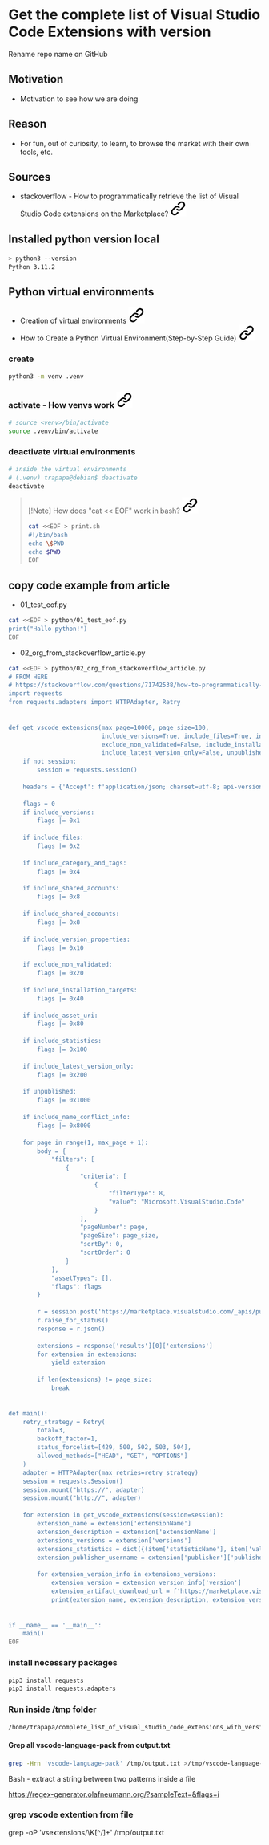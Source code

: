 # Get the complete list of Visual Studio Code Extensions with version

Rename repo name on GitHub

## Motivation

- Motivation to see how we are doing

## Reason

- For fun, out of curiosity, to learn, to browse the market with their own tools, etc.
  
## Sources

- stackoverflow - How to programmatically retrieve the list of Visual Studio Code extensions on the Marketplace? [![alt text][1]](https://stackoverflow.com/questions/71742538/how-to-programmatically-retrieve-the-list-of-visual-studio-code-extensions-on-th)

## Installed python version local

```bash
> python3 --version
Python 3.11.2
```

## Python virtual environments

- Creation of virtual environments [![alt text][1]](https://docs.python.org/3/library/venv.html)
- How to Create a Python Virtual Environment(Step-by-Step Guide) [![alt text][1]](https://www.geeksforgeeks.org/create-virtual-environment-using-venv-python/)

### create
  
```bash
python3 -m venv .venv
```

### activate - How venvs work [![alt text][1]](https://docs.python.org/3/library/venv.html#how-venvs-workl)

```bash
# source <venv>/bin/activate
source .venv/bin/activate
```

### deactivate virtual environments

```bash
# inside the virtual environments
# (.venv) trapapa@debian$ deactivate
deactivate
```

> [!Note] How does "cat << EOF" work in bash? [![alt text][1]](https://stackoverflow.com/questions/2500436/how-does-cat-eof-work-in-bash)
> <!-- -->
> ```bash
>cat <<EOF > print.sh
>#!/bin/bash
>echo \$PWD
>echo $PWD
>EOF
>```
><!-- -->

## copy code example from article

- 01_test_eof.py
<!-- -->
```bash
cat <<EOF > python/01_test_eof.py
print("Hallo python!")
EOF
```
<!-- -->
- 02_org_from_stackoverflow_article.py
<!-- -->
```bash
cat <<EOF > python/02_org_from_stackoverflow_article.py
# FROM HERE
# https://stackoverflow.com/questions/71742538/how-to-programmatically-retrieve-the-list-of-visual-studio-code-extensions-on-th
import requests
from requests.adapters import HTTPAdapter, Retry


def get_vscode_extensions(max_page=10000, page_size=100,
                          include_versions=True, include_files=True, include_category_and_tags=True, include_shared_accounts=True, include_version_properties=True,
                          exclude_non_validated=False, include_installation_targets=True, include_asset_uri=True, include_statistics=True,
                          include_latest_version_only=False, unpublished=False, include_name_conflict_info=True, api_version='7.2-preview.1', session=None):
    if not session:
        session = requests.session()

    headers = {'Accept': f'application/json; charset=utf-8; api-version={api_version}'}

    flags = 0
    if include_versions:
        flags |= 0x1

    if include_files:
        flags |= 0x2

    if include_category_and_tags:
        flags |= 0x4

    if include_shared_accounts:
        flags |= 0x8

    if include_shared_accounts:
        flags |= 0x8

    if include_version_properties:
        flags |= 0x10

    if exclude_non_validated:
        flags |= 0x20

    if include_installation_targets:
        flags |= 0x40

    if include_asset_uri:
        flags |= 0x80

    if include_statistics:
        flags |= 0x100

    if include_latest_version_only:
        flags |= 0x200

    if unpublished:
        flags |= 0x1000

    if include_name_conflict_info:
        flags |= 0x8000

    for page in range(1, max_page + 1):
        body = {
            "filters": [
                {
                    "criteria": [
                        {
                            "filterType": 8,
                            "value": "Microsoft.VisualStudio.Code"
                        }
                    ],
                    "pageNumber": page,
                    "pageSize": page_size,
                    "sortBy": 0,
                    "sortOrder": 0
                }
            ],
            "assetTypes": [],
            "flags": flags
        }

        r = session.post('https://marketplace.visualstudio.com/_apis/public/gallery/extensionquery', json=body, headers=headers)
        r.raise_for_status()
        response = r.json()

        extensions = response['results'][0]['extensions']
        for extension in extensions:
            yield extension

        if len(extensions) != page_size:
            break


def main():
    retry_strategy = Retry(
        total=3,
        backoff_factor=1,
        status_forcelist=[429, 500, 502, 503, 504],
        allowed_methods=["HEAD", "GET", "OPTIONS"]
    )
    adapter = HTTPAdapter(max_retries=retry_strategy)
    session = requests.Session()
    session.mount("https://", adapter)
    session.mount("http://", adapter)

    for extension in get_vscode_extensions(session=session):
        extension_name = extension['extensionName']
        extension_description = extension['extensionName']
        extensions_versions = extension['versions']
        extensions_statistics = dict({(item['statisticName'], item['value']) for item in extension['statistics']})
        extension_publisher_username = extension['publisher']['publisherName']

        for extension_version_info in extensions_versions:
            extension_version = extension_version_info['version']
            extension_artifact_download_url = f'https://marketplace.visualstudio.com/_apis/public/gallery/publishers/{extension_publisher_username}/vsextensions/{extension_name}/{extension_version}/vspackage'
            print(extension_name, extension_description, extension_version, extension_artifact_download_url, extensions_statistics['install'])


if __name__ == '__main__':
    main()
EOF
```

### install necessary packages

```bash
pip3 install requests
pip3 install requests.adapters 
```
<!-- -->

### Run inside /tmp folder

```bash
/home/trapapa/complete_list_of_visual_studio_code_extensions_with_version/.venv/bin/python /home/trapapa/complete_list_of_visual_studio_code_extensions_with_version/python/02_org_from_stackoverflow_article.py >/tmp/output.txt
```
<!-- -->

#### Grep all vscode-language-pack from output.txt
<!-- -->
```bash
grep -Hrn 'vscode-language-pack' /tmp/output.txt >/tmp/vscode-language-pack.txt
```
<!-- -->

Bash - extract a string between two patterns inside a file

https://regex-generator.olafneumann.org/?sampleText=&flags=i

### grep vscode extention from file

grep -oP 'vsextensions/\K[^/]+' /tmp/output.txt

<!--TODO check se https://github.com/MathiasStadler/rust_ib_async/blob/master/PROJECT_PATH.md -->
<!-- Link sign - Don't Found a better way :-( - You know a better method? - send me a email,please -->
[1]: img/link_symbol.svg
